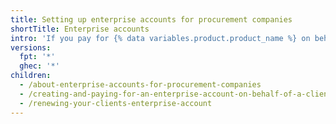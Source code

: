 ```yaml
---
title: Setting up enterprise accounts for procurement companies
shortTitle: Enterprise accounts
intro: 'If you pay for {% data variables.product.product_name %} on behalf of a client, you can configure their enterprise account and payment settings to optimize convenience and security.'
versions:
  fpt: '*'
  ghec: '*'
children:
  - /about-enterprise-accounts-for-procurement-companies
  - /creating-and-paying-for-an-enterprise-account-on-behalf-of-a-client
  - /renewing-your-clients-enterprise-account
---
```


